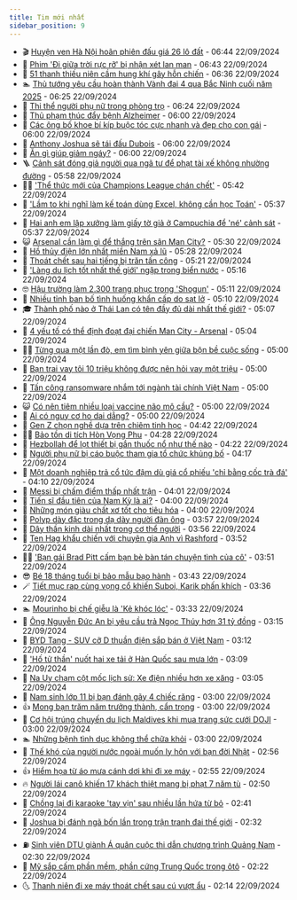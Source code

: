```yaml
---
title: Tim mới nhất
sidebar_position: 9
---
```


<!-- vnexpress-tin-moi-nhat:START -->
- 🎬 [Huyện ven Hà Nội hoãn phiên đấu giá 26 lô đất](https://vnexpress.net/huyen-ven-ha-noi-hoan-phien-dau-gia-26-lo-dat-4795516.html) - 06:44 22/09/2024
- 🐎 [Phim &#39;Đi giữa trời rực rỡ&#39; bị nhận xét lan man](https://vnexpress.net/phim-di-giua-troi-ruc-ro-bi-nhan-xet-lan-man-4795122.html) - 06:43 22/09/2024
- 🦍 [51 thanh thiếu niên cầm hung khí gây hỗn chiến](https://vnexpress.net/51-thanh-thieu-nien-cam-hung-khi-gay-hon-chien-4795670.html) - 06:36 22/09/2024
- 🏊 [Thủ tướng yêu cầu hoàn thành Vành đai 4 qua Bắc Ninh cuối năm 2025](https://vnexpress.net/thu-tuong-yeu-cau-hoan-thanh-vanh-dai-4-qua-bac-ninh-cuoi-nam-2025-4795656.html) - 06:25 22/09/2024
- 🎊 [Thi thể người phụ nữ trong phòng trọ](https://vnexpress.net/thi-the-nguoi-phu-nu-trong-phong-tro-4795658.html) - 06:24 22/09/2024
- 🎃 [Thủ phạm thúc đẩy bệnh Alzheimer](https://vnexpress.net/thu-pham-thuc-day-benh-alzheimer-4795617.html) - 06:00 22/09/2024
- 🧰 [Các ông bố khoe bí kíp buộc tóc cực nhanh và đẹp cho con gái](https://vnexpress.net/cac-ong-bo-khoe-bi-kip-buoc-toc-cuc-nhanh-va-dep-cho-con-gai-4795137.html) - 06:00 22/09/2024
- 🔭 [Anthony Joshua sẽ tái đấu Dubois](https://vnexpress.net/anthony-joshua-se-tai-dau-dubois-4795646.html) - 06:00 22/09/2024
- 🫶 [Ăn gì giúp giảm ngáy?](https://vnexpress.net/an-gi-giup-giam-ngay-4795588.html) - 06:00 22/09/2024
- 🪜 [Cảnh sát đóng giả người qua ngã tư để phạt tài xế không nhường đường](https://vnexpress.net/canh-sat-dong-gia-nguoi-qua-nga-tu-de-phat-tai-xe-khong-nhuong-duong-4795636.html) - 05:58 22/09/2024
- 👨‍🏫 [&#39;Thể thức mới của Champions League chán chết&#39;](https://vnexpress.net/the-thuc-moi-cua-champions-league-chan-chet-4795174.html) - 05:42 22/09/2024
- 🎊 [&#39;Lầm to khi nghĩ làm kế toán dùng Excel, không cần học Toán&#39;](https://vnexpress.net/lam-to-khi-nghi-lam-ke-toan-dung-excel-khong-can-hoc-toan-4795657.html) - 05:37 22/09/2024
- 🎊 [Hai anh em lập xưởng làm giấy tờ giả ở Campuchia để &#39;né&#39; cảnh sát](https://vnexpress.net/hai-anh-em-lap-xuong-lam-giay-to-gia-o-campuchia-de-ne-canh-sat-4795642.html) - 05:37 22/09/2024
- 😺 [Arsenal cần làm gì để thắng trên sân Man City?](https://vnexpress.net/arsenal-can-lam-gi-de-thang-tren-san-man-city-4795388.html) - 05:30 22/09/2024
- 🐘 [Hồ thủy điện lớn nhất miền Nam xả lũ](https://vnexpress.net/ho-thuy-dien-lon-nhat-mien-nam-xa-lu-4795649.html) - 05:28 22/09/2024
- 🌁 [Thoát chết sau hai tiếng bị trăn tấn công](https://vnexpress.net/thoat-chet-sau-hai-tieng-bi-tran-tan-cong-4795121.html) - 05:21 22/09/2024
- 🐲 [&#39;Làng du lịch tốt nhất thế giới&#39; ngập trong biển nước](https://vnexpress.net/lang-du-lich-tot-nhat-the-gioi-ngap-trong-bien-nuoc-4795312.html) - 05:16 22/09/2024
- 🤓 [Hậu trường làm 2.300 trang phục trong &#39;Shogun&#39;](https://vnexpress.net/hau-truong-lam-2-300-trang-phuc-trong-shogun-4795600.html) - 05:11 22/09/2024
- 💪 [Nhiều tỉnh ban bố tình huống khẩn cấp do sạt lở](https://vnexpress.net/nhieu-tinh-ban-bo-tinh-huong-khan-cap-do-sat-lo-4795651.html) - 05:10 22/09/2024
- 🎓 [Thành phố nào ở Thái Lan có tên đầy đủ dài nhất thế giới?](https://vnexpress.net/thanh-pho-nao-o-thai-lan-co-ten-day-du-dai-nhat-the-gioi-4795459.html) - 05:07 22/09/2024
- 🫣 [4 yếu tố có thể định đoạt đại chiến Man City - Arsenal](https://vnexpress.net/4-yeu-to-co-the-dinh-doat-dai-chien-man-city-arsenal-4795382.html) - 05:04 22/09/2024
- 🧑‍💻 [Từng qua một lần đò, em tìm bình yên giữa bộn bề cuộc sống](https://vnexpress.net/tung-qua-mot-lan-do-em-tim-binh-yen-giua-bon-be-cuoc-song-4795613.html) - 05:00 22/09/2024
- 🐲 [Bạn trai vay tôi 10 triệu không được nên hỏi vay một triệu](https://vnexpress.net/ban-trai-vay-toi-10-trieu-khong-duoc-nen-hoi-vay-mot-trieu-4795609.html) - 05:00 22/09/2024
- 🌝 [Tấn công ransomware nhắm tới ngành tài chính Việt Nam](https://vnexpress.net/tan-cong-ransomware-nham-toi-nganh-tai-chinh-viet-nam-4795464.html) - 05:00 22/09/2024
- 😺 [Có nên tiêm nhiều loại vaccine não mô cầu?](https://vnexpress.net/co-nen-tiem-nhieu-loai-vaccine-nao-mo-cau-4795622.html) - 05:00 22/09/2024
- 🐎 [Ai có nguy cơ ho dai dẳng?](https://vnexpress.net/ai-co-nguy-co-ho-dai-dang-4795059.html) - 05:00 22/09/2024
- 🎡 [Gen Z chọn nghề dựa trên chiêm tinh học](https://vnexpress.net/gen-z-chon-nghe-dua-tren-chiem-tinh-hoc-4795219.html) - 04:42 22/09/2024
- 👨‍🏫 [Bảo tồn di tích Hòn Vọng Phu](https://vnexpress.net/bao-ton-di-tich-hon-vong-phu-4795627.html) - 04:28 22/09/2024
- 🦆 [Hezbollah để lọt thiết bị gắn thuốc nổ như thế nào](https://vnexpress.net/hezbollah-de-lot-thiet-bi-gan-thuoc-no-nhu-the-nao-4795357.html) - 04:22 22/09/2024
- 🚦 [Người phụ nữ bị cáo buộc tham gia tổ chức khủng bố](https://vnexpress.net/nguoi-phu-nu-bi-cao-buoc-tham-gia-to-chuc-khung-bo-4795620.html) - 04:17 22/09/2024
- 💫 [Một doanh nghiệp trả cổ tức đậm dù giá cổ phiếu &#39;chỉ bằng cốc trà đá&#39;](https://vnexpress.net/mot-doanh-nghiep-tra-co-tuc-dam-du-gia-co-phieu-chi-bang-coc-tra-da-4795614.html) - 04:10 22/09/2024
- 🎉 [Messi bị chấm điểm thấp nhất trận](https://vnexpress.net/messi-bi-cham-diem-thap-nhat-tran-4795568.html) - 04:01 22/09/2024
- 🌋 [Tiến sĩ đầu tiên của Nam Kỳ là ai?](https://vnexpress.net/tien-si-dau-tien-cua-nam-ky-la-ai-4795118.html) - 04:00 22/09/2024
- 🤖 [Những món giàu chất xơ tốt cho tiêu hóa](https://vnexpress.net/nhung-mon-giau-chat-xo-tot-cho-tieu-hoa-4795539.html) - 04:00 22/09/2024
- 🦏 [Polyp dày đặc trong dạ dày người đàn ông](https://vnexpress.net/polyp-day-dac-trong-da-day-nguoi-dan-ong-4793746.html) - 03:57 22/09/2024
- 🦩 [Dây thần kinh dài nhất trong cơ thể người](https://vnexpress.net/day-than-kinh-dai-nhat-trong-co-the-nguoi-4795616.html) - 03:56 22/09/2024
- 👺 [Ten Hag khẩu chiến với chuyên gia Anh vì Rashford](https://vnexpress.net/ten-hag-khau-chien-voi-chuyen-gia-anh-vi-rashford-4793715.html) - 03:52 22/09/2024
- 🧑‍🏫 [&#39;Bạn gái Brad Pitt cấm bạn bè bàn tán chuyện tình của cô&#39;](https://vnexpress.net/ban-gai-brad-pitt-cam-ban-be-ban-tan-chuyen-tinh-cua-co-4795579.html) - 03:51 22/09/2024
- 😎 [Bé 18 tháng tuổi bị bảo mẫu bạo hành](https://vnexpress.net/be-18-thang-tuoi-bi-bao-mau-bao-hanh-4794230.html) - 03:43 22/09/2024
- 🪄 [Tiết mục rap cùng vọng cổ khiến Suboi, Karik phấn khích](https://vnexpress.net/tiet-muc-rap-cung-vong-co-khien-suboi-karik-phan-khich-4795611.html) - 03:36 22/09/2024
- 🏊 [Mourinho bị chế giễu là &#39;Kẻ khóc lóc&#39;](https://vnexpress.net/mourinho-bi-che-gieu-la-ke-khoc-loc-4795618.html) - 03:33 22/09/2024
- 💃 [Ông Nguyễn Đức An bị yêu cầu trả Ngọc Thúy hơn 31 tỷ đồng](https://vnexpress.net/ong-nguyen-duc-an-bi-yeu-cau-tra-ngoc-thuy-hon-31-ty-dong-4795612.html) - 03:15 22/09/2024
- 🦆 [BYD Tang - SUV cỡ D thuần điện sắp bán ở Việt Nam](https://vnexpress.net/byd-tang-suv-co-d-thuan-dien-sap-ban-o-viet-nam-4795553.html) - 03:12 22/09/2024
- 🎊 [&#39;Hố tử thần&#39; nuốt hai xe tải ở Hàn Quốc sau mưa lớn](https://vnexpress.net/ho-tu-than-nuot-hai-xe-tai-o-han-quoc-sau-mua-lon-4795583.html) - 03:09 22/09/2024
- 👺 [Na Uy chạm cột mốc lịch sử: Xe điện nhiều hơn xe xăng](https://vnexpress.net/na-uy-cham-cot-moc-lich-su-xe-dien-nhieu-hon-xe-xang-4795570.html) - 03:05 22/09/2024
- 🎡 [Nam sinh lớp 11 bị bạn đánh gãy 4 chiếc răng](https://vnexpress.net/nam-sinh-lop-11-bi-ban-danh-gay-4-chiec-rang-4795592.html) - 03:00 22/09/2024
- 👍 [Mong bạn trăm năm trưởng thành, cẩn trọng](https://vnexpress.net/mong-ban-tram-nam-truong-thanh-can-trong-4795608.html) - 03:00 22/09/2024
- 🐎 [Cơ hội trúng chuyến du lịch Maldives khi mua trang sức cưới DOJI](https://vnexpress.net/co-hoi-trung-chuyen-du-lich-maldives-khi-mua-trang-suc-cuoi-doji-4795597.html) - 03:00 22/09/2024
- 🏊 [Những bệnh tình dục không thể chữa khỏi](https://vnexpress.net/nhung-benh-tinh-duc-khong-the-chua-khoi-4795406.html) - 03:00 22/09/2024
- 🦩 [Thế khó của người nước ngoài muốn ly hôn với bạn đời Nhật](https://vnexpress.net/the-kho-cua-nguoi-nuoc-ngoai-muon-ly-hon-voi-ban-doi-nhat-4795468.html) - 02:56 22/09/2024
- 👍 [Hiểm họa từ áo mưa cánh dơi khi đi xe máy](https://vnexpress.net/hiem-hoa-tu-ao-mua-canh-doi-khi-di-xe-may-4795205.html) - 02:55 22/09/2024
- 🔥 [Người lái canô khiến 17 khách thiệt mạng bị phạt 7 năm tù](https://vnexpress.net/nguoi-lai-ca-no-khien-17-khach-thiet-mang-o-cu-lao-cham-bi-xet-xu-4795589.html) - 02:50 22/09/2024
- 💄 [Chồng lại đi karaoke &#39;tay vịn&#39; sau nhiều lần hứa từ bỏ](https://vnexpress.net/chong-lai-di-karaoke-tay-vin-sau-nhieu-lan-hua-tu-bo-4795593.html) - 02:41 22/09/2024
- 🤡 [Joshua bị đánh ngã bốn lần trong trận tranh đai thế giới](https://vnexpress.net/joshua-bi-danh-nga-bon-lan-trong-tran-tranh-dai-the-gioi-4795596.html) - 02:32 22/09/2024
- ⛽️ [Sinh viên DTU giành Á quân cuộc thi dẫn chương trình Quảng Nam](https://vnexpress.net/sinh-vien-dtu-gianh-a-quan-cuoc-thi-dan-chuong-trinh-quang-nam-4795594.html) - 02:30 22/09/2024
- 🚀 [Mỹ sắp cấm phần mềm, phần cứng Trung Quốc trong ôtô](https://vnexpress.net/my-sap-cam-phan-mem-phan-cung-trung-quoc-trong-oto-4795581.html) - 02:22 22/09/2024
- 🌜 [Thanh niên đi xe máy thoát chết sau cú vượt ẩu](https://vnexpress.net/thanh-nien-di-xe-may-thoat-chet-sau-cu-vuot-au-4795460.html) - 02:14 22/09/2024<!-- vnexpress-tin-moi-nhat:END -->
